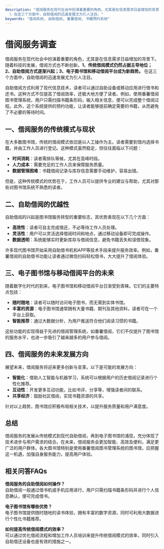 ```yaml
---
description: "借阅服务在现代社会中扮演着重要的角色，尤其是在信息需求日益增加的背景下。随着科技的发展，借阅方式也不断创新。**1、传统借阅模式仍然占据主导地位；2、自助借阅方式逐渐兴起；3、电子图书馆和移动借阅平台成为新趋势。**\
  \ 在这三个方面中，自助借阅的迅速发展尤为引人注目。"
keywords: "借阅系统, 自助借阅, 番薯借阅, 书籍预约系统"
---
```

# 借阅服务调查

借阅服务在现代社会中扮演着重要的角色，尤其是在信息需求日益增加的背景下。随着科技的发展，借阅方式也不断创新。**1、传统借阅模式仍然占据主导地位；2、自助借阅方式逐渐兴起；3、电子图书馆和移动借阅平台成为新趋势。** 在这三个方面中，自助借阅的迅速发展尤为引人注目。

自助借阅方式利用了现代信息技术，读者可以通过自助设备或移动应用进行借书和还书。这种方式不仅提高了借阅效率，还极大地方便了读者。例如，使用番薯借阅图书管理系统，用户只需扫描书籍条形码，输入相关信息，便可以完成整个借阅过程。此外，这个系统提供的预约功能，让读者能够提前确定需要的书籍，从而避免了不必要的等待时间。

## **一、借阅服务的传统模式与现状**

在大多数图书馆，传统的借阅模式依旧是以人工操作为主。读者需要到馆内选择书籍，并由工作人员进行登记。这种模式虽然稳定，但往往面临以下问题：

- **时间消耗**：读者需排队等候，尤其在高峰时段。
- **人力成本**：需要充足的工作人员来保障服务质量。
- **数据管理困难**：书籍借阅记录与库存信息需要手动维护，容易出错。

但是，这种传统模式的优势在于，工作人员可以提供专业的建议与帮助，尤其对那些对图书馆系统不熟悉的读者。

## **二、自助借阅的优越性**

自助借阅的兴起是图书馆服务转型的重要标志，其优势表现在以下几个方面：

- **高效性**：读者可自主完成借还，不必等待工作人员处理。
- **灵活性**：用户可以灵活选择借阅时间和地点，通过移动设备即可完成操作。
- **数据透明**：系统能够实时更新库存与借阅信息，避免书籍丢失和误借现象。

许多现代图书馆开始采用自助借书机和APP等技术手段来提升服务效率。例如，番薯借阅的自助借书功能让读者通过微信扫码轻松借书，大大提升了借阅体验。

## **三、电子图书馆与移动借阅平台的未来**

随着数字化时代的到来，电子图书馆和移动借阅平台日渐受到青睐。它们的主要特点包括：

- **随时随地**：读者可以随时访问电子图书，而无需到实体书馆。
- **丰富的资源**：电子图书馆通常拥有大量书籍、期刊及其他资料，读者可在一个平台上获取。
- **智能推荐**：通过大数据分析，为用户推送符合他们阅读习惯的书籍。

这些功能的实现得益于先进的借阅管理系统，如番薯借阅，它们不仅提升了图书馆的服务水平，也进一步吸引了越来越多的用户参与借阅。

## **四、借阅服务的未来发展方向**

展望未来，借阅服务将迎来更多创新与变革。以下是可能的发展方向：

- **智能化**：借助人工智能与机器学习，系统可以根据用户的历史借阅记录进行个性化推荐。
- **互动性**：开发更多互动功能，比如书评、分享等，增强读者间的联系。
- **共享经济**：鼓励社区借阅，实现书籍资源的共享。

针对以上趋势，图书馆应积极布局相关技术，以提升服务质量和用户满意度。

## **总结**

借阅服务的发展从传统模式到现代自助借阅，再到电子图书馆的涌现，充分体现了技术进步与用户需求的结合。在未来，借阅服务会更加智能、高效及便利，满足更广泛的用户群体。各大图书馆特别是使用番薯借阅图书管理系统的图书馆，应把握这一机遇，加强自身服务能力，提高用户体验。

## 相关问答FAQs

**借阅服务的自助借阅如何操作？**  
自助借阅一般通过借书机或手机应用进行，用户只需扫描书籍条形码并进行个人信息确认，便可完成借书。

**电子图书馆有哪些优势？**  
电子图书馆提供随时随地的读书体验，拥有丰富的数字资源，同时可利用大数据进行个性化书籍推荐。

**如何提高传统借阅模式的效率？**  
可以通过优化借阅流程和增加工作人员培训来提升传统借阅模式的效率，同时引入自助借还设备也是有效的措施之一。
